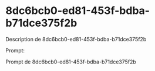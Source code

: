 # 8dc6bcb0-ed81-453f-bdba-b71dce375f2b

Description de 8dc6bcb0-ed81-453f-bdba-b71dce375f2b

Prompt:

Prompt de 8dc6bcb0-ed81-453f-bdba-b71dce375f2b